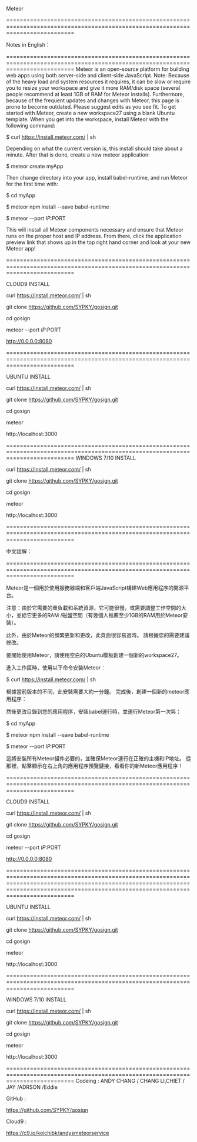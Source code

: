 Meteor

================================================================================================================================

Notes in English：

================================================================================================================================
Meteor is an open-source platform for building web apps using both server-side and client-side JavaScript.
Note: Because of the heavy load and system resources it requires, it can be slow or require you to resize your workspace and give it more RAM/disk space (several people recommend at least 1GB of RAM for Meteor installs).
Furthermore, because of the frequent updates and changes with Meteor, this page is prone to become outdated. Please suggest edits as you see fit.
To get started with Meteor, create a new workspace27 using a blank Ubuntu template.
When you get into the workspace, install Meteor with the following command:

$ curl https://install.meteor.com/ | sh

Depending on what the current version is, this install should take about a minute. After that is done, create a new meteor application:

$ meteor create myApp

Then change directory into your app, install babel-runtime, and run Meteor for the first time with:

$ cd myApp

$ meteor npm install --save babel-runtime

$ meteor --port $IP:$PORT

This will install all Meteor components necessary and ensure that Meteor runs on the proper host and IP address. From there, click the application preview link that shows up in the top right hand corner and look at your new Meteor app!

================================================================================================================================

CLOUD9 INSTALL

curl https://install.meteor.com/ | sh

git clone https://github.com/SYPKY/gosign.git

cd gosign

meteor --port $IP:$PORT

http://0.0.0.0:8080

================================================================================================================================

UBUNTU INSTALL

curl https://install.meteor.com/ | sh

git clone https://github.com/SYPKY/gosign.git

cd gosign

meteor

http://localhost:3000


================================================================================================================================
WINDOWS 7/10 INSTALL

curl https://install.meteor.com/ | sh

git clone https://github.com/SYPKY/gosign.git

cd gosign

meteor

http://localhost:3000


================================================================================================================================

中文註解：

================================================================================================================================

Meteor是一個用於使用服務器端和客戶端JavaScript構建Web應用程序的開源平台。

注意：由於它需要的重負載和系統資源，它可能很慢，或需要調整工作空間的大小，並給它更多的RAM /磁盤空間（有幾個人推薦至少1GB的RAM用於Meteor安裝）。

此外，由於Meteor的頻繁更新和更改，此頁面很容易過時。 請根據您的需要建議修改。

要開始使用Meteor，請使用空白的Ubuntu模板創建一個新的workspace27。

進入工作區時，使用以下命令安裝Meteor：

$ curl https://install.meteor.com/ | sh

根據當前版本的不同，此安裝需要大約一分鐘。 完成後，創建一個新的meteor應用程序：

然後更改目錄到您的應用程序，安裝babel運行時，並運行Meteor第一次與：

$ cd myApp

$ meteor npm install --save babel-runtime

$ meteor --port $IP:$PORT

這將安裝所有Meteor組件必要的，並確保Meteor運行在正確的主機和IP地址。 從那裡，點擊顯示在右上角的應用程序預覽鏈接，看看你的新Meteor應用程序！

================================================================================================================================

CLOUD9 INSTALL

curl https://install.meteor.com/ | sh

git clone https://github.com/SYPKY/gosign.git

cd gosign

meteor --port $IP:$PORT

http://0.0.0.0:8080

============================================================================================================================================================================================================================================

UBUNTU INSTALL

curl https://install.meteor.com/ | sh

git clone https://github.com/SYPKY/gosign.git

cd gosign

meteor

http://localhost:3000


================================================================================================================================

WINDOWS 7/10 INSTALL

curl https://install.meteor.com/ | sh

git clone https://github.com/SYPKY/gosign.git

cd gosign

meteor

http://localhost:3000


================================================================================================================================
Codeing : ANDY CHANG / CHANG LI,CHIET / JAY /ADRSON /Eddie

GitHub : 

https://github.com/SYPKY/gosign

Cloud9 : 

https://c9.io/koichibk/andysmeteorservice



















































